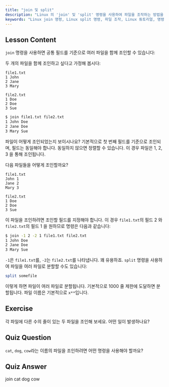 ```yaml
---
title: "join 및 split"
description: "Linux 의 'join' 및 'split' 명령을 사용하여 파일을 조작하는 방법을 배웁니다. 공통 필드를 기준으로 파일을 결합하고 큰 파일을 효율적으로 분할하는 방법을 이해합니다. 실용적인 예제와 팁을 얻으세요."
keywords: "Linux join 명령, Linux split 명령, 파일 조작, Linux 튜토리얼, 명령줄, 초보자 Linux, Linux 가이드"
---
```


## Lesson Content

`join` 명령을 사용하면 공통 필드를 기준으로 여러 파일을 함께 조인할 수 있습니다:

두 개의 파일을 함께 조인하고 싶다고 가정해 봅시다:

```plaintext
file1.txt
1 John
2 Jane
3 Mary

file2.txt
1 Doe
2 Doe
3 Sue
```

```bash
$ join file1.txt file2.txt
1 John Doe
2 Jane Doe
3 Mary Sue
```

파일이 어떻게 조인되었는지 보이시나요? 기본적으로 첫 번째 필드를 기준으로 조인되며, 필드는 동일해야 합니다. 동일하지 않으면 정렬할 수 있습니다. 이 경우 파일은 1, 2, 3 을 통해 조인됩니다.

다음 파일들을 어떻게 조인할까요?

```plaintext
file1.txt
John 1
Jane 2
Mary 3

file2.txt
1 Doe
2 Doe
3 Sue
```

이 파일을 조인하려면 조인할 필드를 지정해야 합니다. 이 경우 `file1.txt`의 필드 2 와 `file2.txt`의 필드 1 을 원하므로 명령은 다음과 같습니다:

```bash
$ join -1 2 -2 1 file1.txt file2.txt
1 John Doe
2 Jane Doe
3 Mary Sue
```

`-1`은 `file1.txt`를, `-2`는 `file2.txt`를 나타냅니다. 꽤 유용하죠. `split` 명령을 사용하여 파일을 여러 파일로 분할할 수도 있습니다:

```bash
split somefile
```

이렇게 하면 파일이 여러 파일로 분할됩니다. 기본적으로 1000 줄 제한에 도달하면 분할됩니다. 파일 이름은 기본적으로 `x**`입니다.

## Exercise

각 파일에 다른 수의 줄이 있는 두 파일을 조인해 보세요. 어떤 일이 발생하나요?

## Quiz Question

`cat`, `dog`, `cow`라는 이름의 파일을 조인하려면 어떤 명령을 사용해야 할까요?

## Quiz Answer

join cat dog cow
